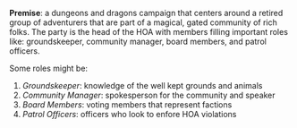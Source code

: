 **Premise**: a dungeons and dragons campaign that centers around a retired group of adventurers that are part of a magical, gated community of rich folks. The party is the head of the HOA with members filling important roles like: groundskeeper, community manager, board members, and patrol officers. 

Some roles might be:
1. *Groundskeeper*: knowledge of the well kept grounds and animals
2. *Community Manager*: spokesperson for the community and speaker
3. *Board Members*: voting members that represent factions
4. *Patrol Officers*: officers who look to enfore HOA violations